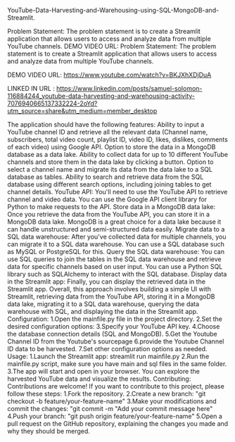 YouTube-Data-Harvesting-and-Warehousing-using-SQL-MongoDB-and-Streamlit.

Problem Statement: The problem statement is to create a Streamlit application that allows users to access and analyze data from multiple YouTube channels. 
DEMO VIDEO URL: 
Problem Statement: The problem statement is to create a Streamlit application that allows users to access and analyze data from multiple YouTube 
channels. 

DEMO VIDEO URL: https://www.youtube.com/watch?v=BKJXhXDjDuA

LINKED IN URL : https://www.linkedin.com/posts/samuel-solomon-116884244_youtube-data-harvesting-and-warehousing-activity-7076940665137332224-2oYd?utm_source=share&utm_medium=member_desktop

The application should have the following features: 
Ability to input a YouTube channel ID and retrieve all the relevant data (Channel name, subscribers, total video count, playlist ID, video ID, likes, dislikes, comments of each video) using Google API. 
Option to store the data in a MongoDB database as a data lake. Ability to collect data for up to 10 different YouTube channels and store them in the data lake by clicking a button. Option to select a channel name and migrate its data from the data lake to a SQL database as tables. 
Ability to search and retrieve data from the SQL database using different search options, including joining tables to get channel details.
YouTube API: You'll need to use the YouTube API to retrieve channel and video data. You can use the Google API client library for Python to make requests to the API. 
Store data in a MongoDB data lake: Once you retrieve the data from the YouTube API, you can store it in a MongoDB data lake. MongoDB is a great choice for a data lake because it can handle unstructured and semi-structured data easily. 
Migrate data to a SQL data warehouse: After you've collected data for multiple channels, you can migrate it to a SQL data warehouse. You can use a SQL database such as MySQL or PostgreSQL for this. 
Query the SQL data warehouse: You can use SQL queries to join the tables in the SQL data warehouse and retrieve data for specific channels based on user input. You can use a Python SQL library such as SQLAlchemy to interact with the SQL database. 
Display data in the Streamlit app: Finally, you can display the retrieved data in the Streamlit app. Overall, this approach involves building a simple UI with Streamlit, retrieving data from the YouTube API, storing it in a MongoDB data lake, migrating it to a SQL data warehouse, querying the data warehouse with SQL, and displaying the data in the Streamlit app.
Configuration:
1.Open the mainfile.py file in the project directory.
2.Set the desired configuration options:
3.Specify your YouTube API key.
4.Choose the database connection details (SQL and MongoDB).
5.Get the Youtube Channel ID from the Youtube's sourcepage
6.provide the Youtube Channel ID data to be harvested.
7.Set other configuration options as needed.
Usage:
1.Launch the Streamlit app: streamlit run mainfile.py
2.Run the mainfile.py script, make sure you have main and sql files in the same folder.
3.The app will start and open in your browser. You can explore the harvested YouTube data and visualize the results.
Contributing:
Contributions are welcome! If you want to contribute to this project, please follow these steps:
1.Fork the repository.
2.Create a new branch: "git checkout -b feature/your-feature-name"
3.Make your modifications and commit the changes: "git commit -m "Add your commit message here"
4.Push your branch: "git push origin feature/your-feature-name"
5.Open a pull request on the GitHub repository, explaining the changes you made and why they should be merged.
